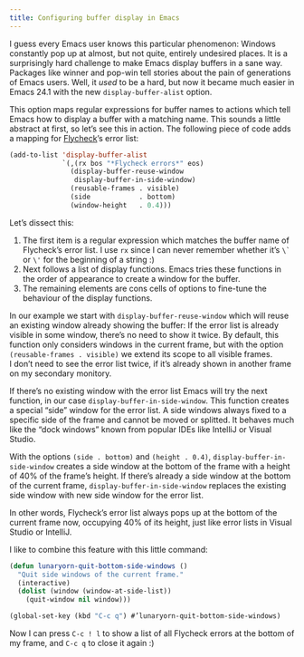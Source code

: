 ```yaml
---
title: Configuring buffer display in Emacs
---
```


I guess every Emacs user knows this particular phenomenon: Windows constantly
pop up at almost, but not quite, entirely undesired places.  It is a
surprisingly hard challenge to make Emacs display buffers in a sane way.
Packages like winner and pop-win tell stories about the pain of generations of
Emacs users.  Well, it *used* to be a hard, but now it became much easier in
Emacs 24.1 with the new `display-buffer-alist` option.

<!--more-->

This option maps regular expressions for buffer names to actions which tell
Emacs how to display a buffer with a matching name.  This sounds a little
abstract at first, so let’s see this in action.  The following piece of code
adds a mapping for [Flycheck][]’s error list:

```cl
(add-to-list 'display-buffer-alist
             `(,(rx bos "*Flycheck errors*" eos)
               (display-buffer-reuse-window
                display-buffer-in-side-window)
               (reusable-frames . visible)
               (side            . bottom)
               (window-height   . 0.4)))
```

Let’s dissect this:

1. The first item is a regular expression which matches the buffer name of
   Flycheck’s error list.  I use `rx` since I can never remember whether
   it’s ``\` `` or `\'` for the beginning of a string :)
2. Next follows a list of display functions.  Emacs tries these functions in the
   order of appearance to create a window for the buffer.
3. The remaining elements are cons cells of options to fine-tune the behaviour
   of the display functions.

In our example we start with `display-buffer-reuse-window` which will reuse an
existing window already showing the buffer: If the error list is already visible
in some window, there’s no need to show it twice.  By default, this function
only considers windows in the current frame, but with the option
`(reusable-frames . visible)` we extend its scope to all visible frames.
I don’t need to see the error list twice, if it’s already shown in another frame
on my secondary monitory.

If there’s no existing window with the error list Emacs will try the next
function, in our case `display-buffer-in-side-window`.  This function creates a
special “side” window for the error list.  A side windows always fixed to a
specific side of the frame and cannot be moved or splitted.  It behaves much
like the “dock windows” known from popular IDEs like IntelliJ or Visual Studio.

With the options `(side . bottom)` and `(height . 0.4)`,
`display-buffer-in-side-window` creates a side window at the bottom of the frame
with a height of 40% of the frame’s height.  If there’s already a side window at
the bottom of the current frame, `display-buffer-in-side-window` replaces the
existing side window with new side window for the error list.

In other words, Flycheck’s error list always pops up at the bottom of the
current frame now, occupying 40% of its height, just like error lists in Visual
Studio or IntelliJ.

I like to combine this feature with this little command:

```cl
(defun lunaryorn-quit-bottom-side-windows ()
  "Quit side windows of the current frame."
  (interactive)
  (dolist (window (window-at-side-list))
    (quit-window nil window)))

(global-set-key (kbd "C-c q") #’lunaryorn-quit-bottom-side-windows)
```

Now I can press `C-c ! l` to show a list of all Flycheck errors at the bottom of
my frame, and `C-c q` to close it again :)

[Flycheck]: http://www.flycheck.org
